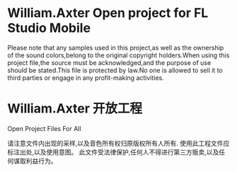 # William.Axter Open project for FL Studio Mobile 

Please note that any samples used in this project,as well as the ownership of the sound colors,belong to the original copyright holders.When using this project file,the source must be acknowledged,and the purpose of use should be stated.This file is protected by law.No one is allowed to sell it to third parties or engage in any profit-making activities.

# William.Axter 开放工程
Open Project Files For All 

请注意文件内出现的采样,以及音色所有权归原版权所有人所有.
使用此工程文件应标注出处,以及使用意图。
此文件受法律保护,任何人不得进行第三方贩卖,以及任何谋取利益行为。